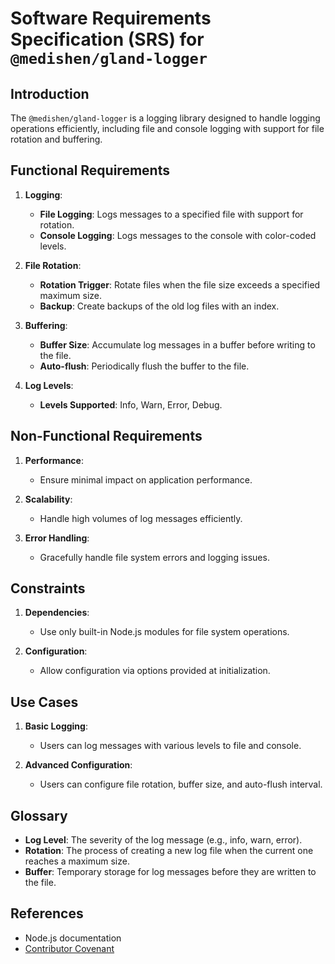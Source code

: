 # Software Requirements Specification (SRS) for `@medishen/gland-logger`

## Introduction

The `@medishen/gland-logger` is a logging library designed to handle logging operations efficiently, including file and console logging with support for file rotation and buffering.

## Functional Requirements

1. **Logging**:
   - **File Logging**: Logs messages to a specified file with support for rotation.
   - **Console Logging**: Logs messages to the console with color-coded levels.

2. **File Rotation**:
   - **Rotation Trigger**: Rotate files when the file size exceeds a specified maximum size.
   - **Backup**: Create backups of the old log files with an index.

3. **Buffering**:
   - **Buffer Size**: Accumulate log messages in a buffer before writing to the file.
   - **Auto-flush**: Periodically flush the buffer to the file.

4. **Log Levels**:
   - **Levels Supported**: Info, Warn, Error, Debug.

## Non-Functional Requirements

1. **Performance**:
   - Ensure minimal impact on application performance.

2. **Scalability**:
   - Handle high volumes of log messages efficiently.

3. **Error Handling**:
   - Gracefully handle file system errors and logging issues.

## Constraints

1. **Dependencies**:
   - Use only built-in Node.js modules for file system operations.

2. **Configuration**:
   - Allow configuration via options provided at initialization.

## Use Cases

1. **Basic Logging**:
   - Users can log messages with various levels to file and console.

2. **Advanced Configuration**:
   - Users can configure file rotation, buffer size, and auto-flush interval.

## Glossary

- **Log Level**: The severity of the log message (e.g., info, warn, error).
- **Rotation**: The process of creating a new log file when the current one reaches a maximum size.
- **Buffer**: Temporary storage for log messages before they are written to the file.

## References

- Node.js documentation
- [Contributor Covenant](https://www.contributor-covenant.org)
